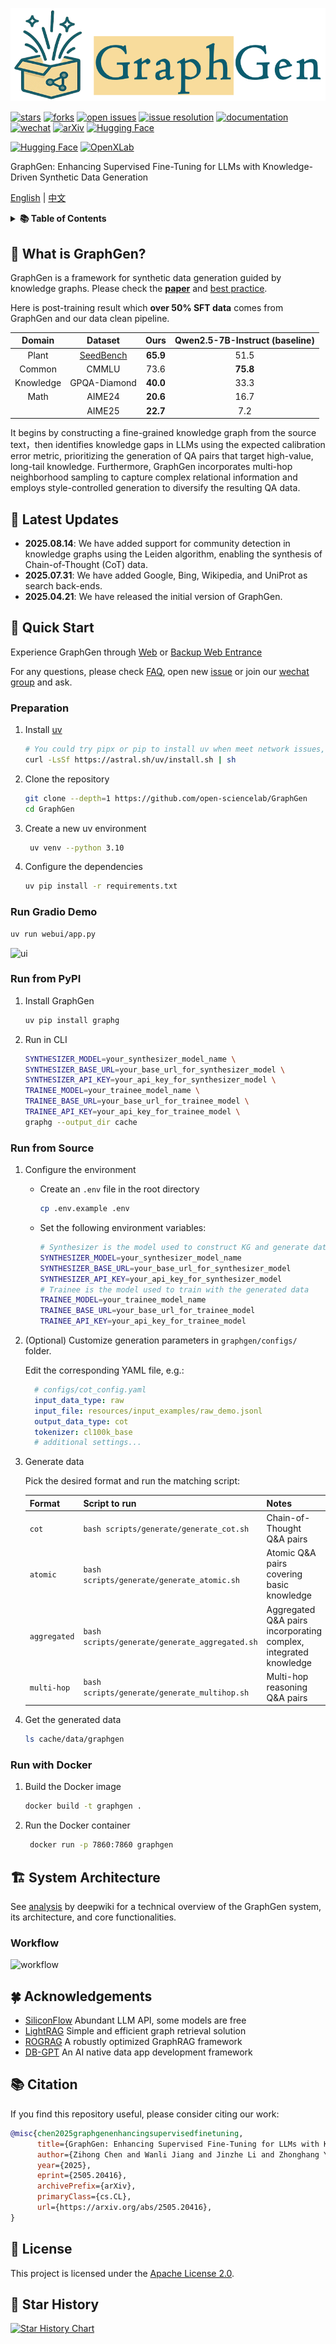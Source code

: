 <p align="center">
  <img src="resources/images/logo.png"/>
</p>

<!-- icon -->

[![stars](https://img.shields.io/github/stars/open-sciencelab/GraphGen.svg)](https://github.com/open-sciencelab/GraphGen)
[![forks](https://img.shields.io/github/forks/open-sciencelab/GraphGen.svg)](https://github.com/open-sciencelab/GraphGen)
[![open issues](https://img.shields.io/github/issues-raw/open-sciencelab/GraphGen)](https://github.com/open-sciencelab/GraphGen/issues)
[![issue resolution](https://img.shields.io/github/issues-closed-raw/open-sciencelab/GraphGen)](https://github.com/open-sciencelab/GraphGen/issues)
[![documentation](https://img.shields.io/badge/docs-latest-blue)](https://graphgen-cookbook.readthedocs.io/en/latest/)
[![wechat](https://img.shields.io/badge/wechat-brightgreen?logo=wechat&logoColor=white)](https://cdn.vansin.top/internlm/dou.jpg)
[![arXiv](https://img.shields.io/badge/Paper-arXiv-white)](https://arxiv.org/abs/2505.20416)
[![Hugging Face](https://img.shields.io/badge/Paper-on%20HF-white?logo=huggingface&logoColor=yellow)](https://huggingface.co/papers/2505.20416)

[![Hugging Face](https://img.shields.io/badge/Demo-on%20HF-blue?logo=huggingface&logoColor=yellow)](https://huggingface.co/spaces/chenzihong/GraphGen)
[![OpenXLab](https://img.shields.io/badge/Demo-on%20OpenXLab-blue?logo=openxlab&logoColor=yellow)](https://g-app-center-000704-6802-aerppvq.openxlab.space)


GraphGen: Enhancing Supervised Fine-Tuning for LLMs with Knowledge-Driven Synthetic Data Generation

[English](README.md) | [中文](README_ZH.md)

<details close>
<summary><b>📚 Table of Contents</b></summary>

- 📝 [What is GraphGen?](#-what-is-graphgen)
- 📌 [Latest Updates](#-latest-updates)
- 🚀 [Quick Start](#-quick-start)
- 🏗️ [System Architecture](#-system-architecture)
- 🍀 [Acknowledgements](#-acknowledgements)
- 📚 [Citation](#-citation)
- 📜 [License](#-license)
- 📅 [Star History](#-star-history)

[//]: # (- 🌟 [Key Features]&#40;#-key-features&#41;)
[//]: # (- 💰 [Cost Analysis]&#40;#-cost-analysis&#41;)
[//]: # (- ⚙️ [Configurations]&#40;#-configurations&#41;)

</details>

## 📝 What is GraphGen?

GraphGen is a framework for synthetic data generation guided by knowledge graphs. Please check the [**paper**](https://arxiv.org/abs/2505.20416) and [best practice](https://github.com/open-sciencelab/GraphGen/issues/17).

Here is post-training result which **over 50% SFT data** comes from GraphGen and our data clean pipeline.

| Domain | Dataset | Ours | Qwen2.5-7B-Instruct (baseline)	|
| :-: | :-: | :-: | :-: |
| Plant| [SeedBench](https://github.com/open-sciencelab/SeedBench) | **65.9** | 51.5 |
| Common | CMMLU | 73.6 | **75.8** |
| Knowledge | GPQA-Diamond | **40.0** | 33.3 |
| Math | AIME24 | **20.6** | 16.7 |
| | AIME25 | **22.7** | 7.2 |

It begins by constructing a fine-grained knowledge graph from the source text，then identifies knowledge gaps in LLMs using the expected calibration error metric, prioritizing the generation of QA pairs that target high-value, long-tail knowledge.
Furthermore, GraphGen incorporates multi-hop neighborhood sampling to capture complex relational information and employs style-controlled generation to diversify the resulting QA data.

## 📌 Latest Updates

- **2025.08.14**: We have added support for community detection in knowledge graphs using the Leiden algorithm, enabling the synthesis of Chain-of-Thought (CoT) data.
- **2025.07.31**: We have added Google, Bing, Wikipedia, and UniProt as search back-ends.
- **2025.04.21**: We have released the initial version of GraphGen.

## 🚀 Quick Start

Experience GraphGen through [Web](https://g-app-center-000704-6802-aerppvq.openxlab.space) or [Backup Web Entrance](https://openxlab.org.cn/apps/detail/tpoisonooo/GraphGen)

For any questions, please check [FAQ](https://github.com/open-sciencelab/GraphGen/issues/10), open new [issue](https://github.com/open-sciencelab/GraphGen/issues) or join our [wechat group](https://cdn.vansin.top/internlm/dou.jpg) and ask.

### Preparation

1. Install [uv](https://docs.astral.sh/uv/reference/installer/)

    ```bash
    # You could try pipx or pip to install uv when meet network issues, refer the uv doc for more details
    curl -LsSf https://astral.sh/uv/install.sh | sh
    ```
2. Clone the repository

    ```bash
    git clone --depth=1 https://github.com/open-sciencelab/GraphGen
    cd GraphGen
    ```

3. Create a new uv environment

    ```bash
     uv venv --python 3.10
    ```
   
4. Configure the dependencies

    ```bash
    uv pip install -r requirements.txt
    ```

### Run Gradio Demo

   ```bash
   uv run webui/app.py
   ```

![ui](https://github.com/user-attachments/assets/3024e9bc-5d45-45f8-a4e6-b57bd2350d84)

### Run from PyPI

1. Install GraphGen
   ```bash
   uv pip install graphg
   ```

2. Run in CLI
   ```bash
   SYNTHESIZER_MODEL=your_synthesizer_model_name \
   SYNTHESIZER_BASE_URL=your_base_url_for_synthesizer_model \
   SYNTHESIZER_API_KEY=your_api_key_for_synthesizer_model \
   TRAINEE_MODEL=your_trainee_model_name \
   TRAINEE_BASE_URL=your_base_url_for_trainee_model \
   TRAINEE_API_KEY=your_api_key_for_trainee_model \
   graphg --output_dir cache
   ```

### Run from Source

1. Configure the environment
   - Create an `.env` file in the root directory
     ```bash
     cp .env.example .env
     ```
   - Set the following environment variables:
     ```bash
     # Synthesizer is the model used to construct KG and generate data
     SYNTHESIZER_MODEL=your_synthesizer_model_name
     SYNTHESIZER_BASE_URL=your_base_url_for_synthesizer_model
     SYNTHESIZER_API_KEY=your_api_key_for_synthesizer_model
     # Trainee is the model used to train with the generated data
     TRAINEE_MODEL=your_trainee_model_name
     TRAINEE_BASE_URL=your_base_url_for_trainee_model
     TRAINEE_API_KEY=your_api_key_for_trainee_model
     ```
2. (Optional) Customize generation parameters in `graphgen/configs/` folder.

   Edit the corresponding YAML file, e.g.:

    ```yaml
      # configs/cot_config.yaml
      input_data_type: raw
      input_file: resources/input_examples/raw_demo.jsonl
      output_data_type: cot
      tokenizer: cl100k_base
      # additional settings...
    ```

3. Generate data

   Pick the desired format and run the matching script:
   
   | Format       | Script to run                                  | Notes                                                             |
   | ------------ | ---------------------------------------------- |-------------------------------------------------------------------|
   | `cot`        | `bash scripts/generate/generate_cot.sh`        | Chain-of-Thought Q\&A pairs                                       |
   | `atomic`     | `bash scripts/generate/generate_atomic.sh`     | Atomic Q\&A pairs covering basic knowledge                        |
   | `aggregated` | `bash scripts/generate/generate_aggregated.sh` | Aggregated Q\&A pairs incorporating complex, integrated knowledge |
   | `multi-hop`  | `bash scripts/generate/generate_multihop.sh`   | Multi-hop reasoning Q\&A pairs                                    |


4. Get the generated data
   ```bash
   ls cache/data/graphgen
   ```

### Run with Docker
1. Build the Docker image
   ```bash
   docker build -t graphgen .
   ```
2. Run the Docker container
   ```bash
    docker run -p 7860:7860 graphgen
    ```


## 🏗️ System Architecture

See [analysis](https://deepwiki.com/open-sciencelab/GraphGen) by deepwiki for a technical overview of the GraphGen system, its architecture, and core functionalities. 


### Workflow
![workflow](resources/images/flow.png)


## 🍀 Acknowledgements
- [SiliconFlow](https://siliconflow.cn) Abundant LLM API, some models are free
- [LightRAG](https://github.com/HKUDS/LightRAG) Simple and efficient graph retrieval solution
- [ROGRAG](https://github.com/tpoisonooo/ROGRAG) A robustly optimized GraphRAG framework
- [DB-GPT](https://github.com/eosphoros-ai/DB-GPT) An AI native data app development framework


## 📚 Citation
If you find this repository useful, please consider citing our work:
```bibtex
@misc{chen2025graphgenenhancingsupervisedfinetuning,
      title={GraphGen: Enhancing Supervised Fine-Tuning for LLMs with Knowledge-Driven Synthetic Data Generation}, 
      author={Zihong Chen and Wanli Jiang and Jinzhe Li and Zhonghang Yuan and Huanjun Kong and Wanli Ouyang and Nanqing Dong},
      year={2025},
      eprint={2505.20416},
      archivePrefix={arXiv},
      primaryClass={cs.CL},
      url={https://arxiv.org/abs/2505.20416}, 
}
```

## 📜 License
This project is licensed under the [Apache License 2.0](LICENSE).

## 📅 Star History

[![Star History Chart](https://api.star-history.com/svg?repos=open-sciencelab/GraphGen&type=Date)](https://www.star-history.com/#open-sciencelab/GraphGen&Date)
